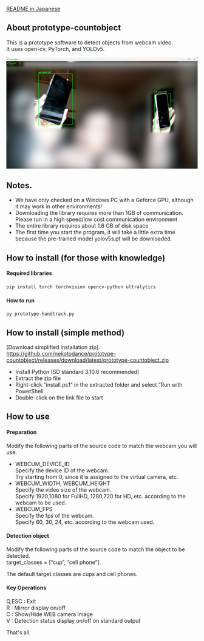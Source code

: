 [README in Japanese](readme-jp.md)

## About prototype-countobject
This is a prototype software to detect objects from webcam video.  
It uses open-cv, PyTorch, and YOLOv5.  

![prototype-countobject](docs/prototype-countobject.jpg)

## Notes.
- We have only checked on a Windows PC with a Geforce GPU, although it may work in other environments!  
- Downloading the library requires more than 1GB of communication. Please run in a high speed/low cost communication environment  
- The entire library requires about 1.6 GB of disk space  
- The first time you start the program, it will take a little extra time because the pre-trained model yolov5s.pt will be downloaded.  

## How to install (for those with knowledge)
#### Required libraries
    pip install torch torchvision opencv-python ultralytics

#### How to run
    py prototype-handtrack.py

## How to install (simple method)
[Download simplified installation zip].  
    https://github.com/nekotodance/prototype-countobject/releases/download/latest/prototype-countobject.zip  

- Install Python (SD standard 3.10.6 recommended)  
- Extract the zip file  
- Right-click “install.ps1” in the extracted folder and select “Run with PowerShell  
- Double-click on the link file to start  

## How to use
#### Preparation
Modify the following parts of the source code to match the webcam you will use.  

- WEBCUM_DEVICE_ID  
Specify the device ID of the webcam.  
Try starting from 0, since it is assigned to the virtual camera, etc.  
- WEBCUM_WIDTH, WEBCUM_HEIGHT  
Specify the video size of the webcam.  
Specify 1920,1080 for FullHD, 1280,720 for HD, etc. according to the webcam to be used.  
- WEBCUM_FPS  
Specify the fps of the webcam.  
Specify 60, 30, 24, etc. according to the webcam used.  

#### Detection object
Modify the following parts of the source code to match the object to be detected.  
target_classes = [“cup”, “cell phone”].  

The default target classes are cups and cell phones.  

#### Key Operations
Q,ESC : Exit  
R : Mirror display on/off  
C : Show/Hide WEB camera image  
V : Detection status display on/off on standard output  

That's all.